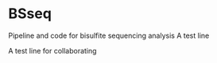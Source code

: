 # BSseq
Pipeline and code for bisulfite sequencing analysis
A test line

A test line for collaborating
